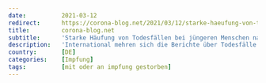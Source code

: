 ```yaml
---
date:          2021-03-12
redirect:      https://corona-blog.net/2021/03/12/starke-haeufung-von-todesfaellen-bei-juengeren-menschen-nach-coronavirus-impfung/
title:         corona-blog.net
subtitle:      'Starke Häufung von Todesfällen bei jüngeren Menschen nach Coronavirus Impfung'
description:   'International mehren sich die Berichte über Todesfälle unmittelbar nach einer Coronavirus Impfung. Dennoch beteuern Behörden gebetsartig…'
country:       [DE]
categories:    [Impfung]
tags:          [mit oder an impfung gestorben]
---
```

